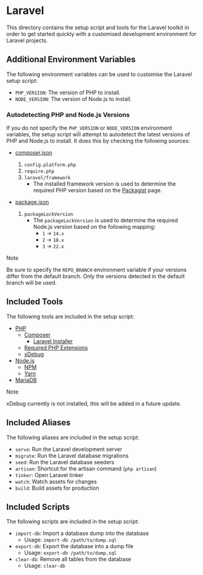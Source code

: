 # Laravel

This directory contains the setup script and tools for the Laravel toolkit in order to get started quickly with a customised development environment for Laravel projects.

## Additional Environment Variables

The following environment variables can be used to customise the Laravel setup script:

- `PHP_VERSION`: The version of PHP to install.
- `NODE_VERSION`: The version of Node.js to install.

### Autodetecting PHP and Node.js Versions

If you do not specify the `PHP_VERSION` or `NODE_VERSION` environment variables, the setup script will attempt to autodetect the latest versions of PHP and Node.js to install. It does this by checking the following sources:

- [composer.json](https://getcomposer.org/doc/01-basic-usage.md#composer-json-project-setup)
  1. `config.platform.php`
  2. `require.php`
  3. `laravel/framework`
     - The installed framework version is used to determine the required PHP version based on the [Packagist](https://packagist.org/packages/laravel/framework) page.

- [package.json](https://docs.npmjs.com/cli/v7/configuring-npm/package-json)
  1. `packageLockVersion`
     - The `packageLockVersion` is used to determine the required Node.js version based on the following mapping:
       - `1` -> `14.x`
       - `2` -> `18.x`
       - `3` -> `22.x`

> [!NOTE]
> Be sure to specify the `REPO_BRANCH` environment variable if your versions differ from the default branch. Only the versions detected in the default branch will be used.

## Included Tools

The following tools are included in the setup script:

- [PHP](https://www.php.net/)
  - [Composer](https://getcomposer.org/)
    - [Laravel Installer](https://laravel.com/docs/8.x/installation)
  - [Required PHP Extensions](https://laravel.com/docs/8.x/deployment#server-requirements)
  - [xDebug](https://xdebug.org/)
- [Node.js](https://nodejs.org/)
  - [NPM](https://www.npmjs.com/)
  - [Yarn](https://yarnpkg.com/)
- [MariaDB](https://mariadb.org/)

> [!NOTE]
> xDebug currently is not installed, this will be added in a future update.

## Included Aliases

The following aliases are included in the setup script:

- `serve`: Run the Laravel development server
- `migrate`: Run the Laravel database migrations
- `seed`: Run the Laravel database seeders
- `artisan`: Shortcut for the artisan command (`php artisan`)
- `tinker`: Open Laravel tinker
- `watch`: Watch assets for changes
- `build`: Build assets for production

## Included Scripts

The following scripts are included in the setup script:

- `import-db`: Import a database dump into the database
  - Usage: `import-db /path/to/dump.sql`
- `export-db`: Export the database into a dump file
  - Usage: `export-db /path/to/dump.sql`
- `clear-db`: Remove all tables from the database
  - Usage: `clear-db`
